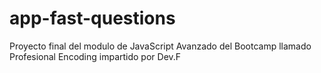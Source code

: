 # app-fast-questions
Proyecto final del modulo de JavaScript Avanzado del Bootcamp llamado Profesional Encoding impartido por Dev.F
